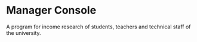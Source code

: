 # Manager Console
A program for income research of students, teachers and technical staff of the university. <br />
